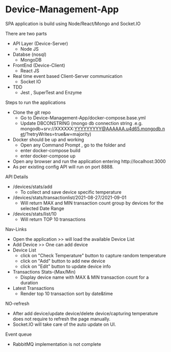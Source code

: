# Device-Management-App
SPA application is build using Node/React/Mongo and Socket.IO

There are two parts 
- API Layer (Device-Server)
  - Node JS
- Databse (nosql)
  - MongoDB
- FrontEnd (Device-Client)
  - React JS
- Real time event based Client-Server communication
  - Socket IO
- TDD
  - Jest , SuperTest and Enzyme

Steps to run the applications
- Clone the git repo 
  - Go to Device-Management-App/docker-compose.base.yml 
  - Update DBCONSTRING (mongo db connection string .e.g. mongodb+srv://XXXXXX:YYYYYYYYY@AAAAAA.u4d65.mongodb.net/<DBNAME>?retryWrites=true&w=majority)
- Docker should be up and working 
  - Open any Command Prompt , go to the folder and 
  - enter docker-compose build
  - enter docker-compose up
- Open any browser and run the application entering http://localhost:3000
- As per existing config API will run on port 8888.

API Details
- /devices/stats/add
  - To collect and save device specific temperature
- /devices/stats/transactionlist/2021-08-27/2021-09-01
  - Will return MAX and MIN transaction count group by devices for the selected Date Range
- /devices/stats/list/10
  - Will return TOP 10 transactions
  
Nav-Links
- Open the application >> will load the available Device List
- Add Device >> One can add device
- Device List 
  - click on "Check Temperature" button to capture random temperature
  - click on "Add" button to add new device
  - click on "Edit" button to update device info
- Transactions Stats-(Max/Min)
  - Display device name with MAX & MIN transaction count for a duration
- Latest Transactions
  - Render top 10 transaction sort by date&time 
  
NO-refresh
- After add device/update device/delete device/capturing temperature does not require to refresh the page manually. 
- Socket.IO will take care of the auto update on UI.
  
Event queue
- RabbitMQ implementation is not complete
